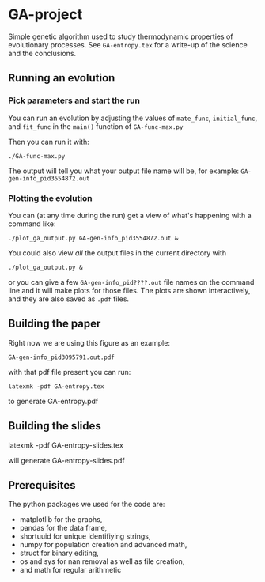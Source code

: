 # GA-project

Simple genetic algorithm used to study thermodynamic properties of
evolutionary processes.  See `GA-entropy.tex` for a write-up of the
science and the conclusions.

## Running an evolution

### Pick parameters and start the run

You can run an evolution by adjusting the values of `mate_func`,
`initial_func`, and `fit_func` in the `main()` function of
`GA-func-max.py`

Then you can run it with:

`./GA-func-max.py`

The output will tell you what your output file name will be, for
example: `GA-gen-info_pid3554872.out`

### Plotting the evolution

You can (at any time during the run) get a view of what's happening
with a command like:

`./plot_ga_output.py GA-gen-info_pid3554872.out &`

You could also view *all* the output files in the current directory
with

`./plot_ga_output.py &`

or you can give a few `GA-gen-info_pid????.out` file names on the
command line and it will make plots for those files.  The plots are
shown interactively, and they are also saved as `.pdf` files.

## Building the paper

Right now we are using this figure as an example:

`GA-gen-info_pid3095791.out.pdf`

with that pdf file present you can run:

`latexmk -pdf GA-entropy.tex`

to generate GA-entropy.pdf

## Building the slides

latexmk -pdf GA-entropy-slides.tex

will generate GA-entropy-slides.pdf

## Prerequisites

The python packages we used for the code are:

- matplotlib for the graphs, 
- pandas for the data frame, 
- shortuuid for unique identifiying strings, 
- numpy for population creation and advanced math, 
- struct for binary editing, 
- os and sys for nan removal as well as file creation, 
- and math for regular arithmetic
